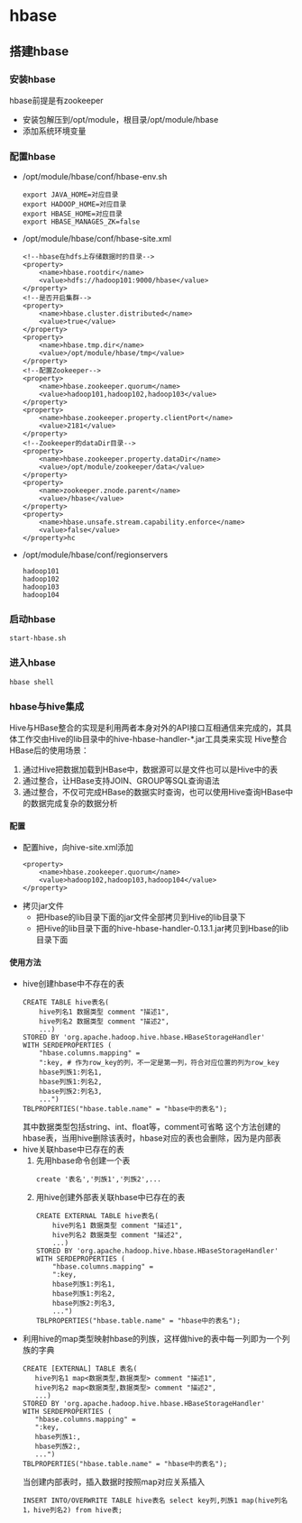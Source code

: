 # hbase
## 搭建hbase
### 安装hbase
hbase前提是有zookeeper
* 安装包解压到/opt/module，根目录/opt/module/hbase
* 添加系统环境变量

### 配置hbase
* /opt/module/hbase/conf/hbase-env.sh
  ```
  export JAVA_HOME=对应目录
  export HADOOP_HOME=对应目录
  export HBASE_HOME=对应目录
  export HBASE_MANAGES_ZK=false
  ```
* /opt/module/hbase/conf/hbase-site.xml
  ```
  <!--hbase在hdfs上存储数据时的目录-->
  <property>
      <name>hbase.rootdir</name>
   	  <value>hdfs://hadoop101:9000/hbase</value>
  </property>
  <!--是否开启集群-->
  <property>
      <name>hbase.cluster.distributed</name>
      <value>true</value>
  </property>
  <property>
	  <name>hbase.tmp.dir</name>
	  <value>/opt/module/hbase/tmp</value>
  </property>
  <!--配置Zookeeper-->
  <property>
      <name>hbase.zookeeper.quorum</name>
      <value>hadoop101,hadoop102,hadoop103</value>
  </property>
  <property>
      <name>hbase.zookeeper.property.clientPort</name>
      <value>2181</value>
  </property>
  <!--Zookeeper的dataDir目录-->
  <property>
      <name>hbase.zookeeper.property.dataDir</name>
      <value>/opt/module/zookeeper/data</value>
  </property>
  <property>
      <name>zookeeper.znode.parent</name>
      <value>/hbase</value>
  </property>
  <property>
      <name>hbase.unsafe.stream.capability.enforce</name>
      <value>false</value>
  </property>hc
  ```
* /opt/module/hbase/conf/regionservers
  ```
  hadoop101
  hadoop102
  hadoop103
  hadoop104
  ```

### 启动hbase
```start-hbase.sh```

### 进入hbase
```hbase shell```

### hbase与hive集成
Hive与HBase整合的实现是利用两者本身对外的API接口互相通信来完成的，其具体工作交由Hive的lib目录中的hive-hbase-handler-*.jar工具类来实现
Hive整合HBase后的使用场景：
1. 通过Hive把数据加载到HBase中，数据源可以是文件也可以是Hive中的表
2. 通过整合，让HBase支持JOIN、GROUP等SQL查询语法
3. 通过整合，不仅可完成HBase的数据实时查询，也可以使用Hive查询HBase中的数据完成复杂的数据分析

#### 配置
* 配置hive，向hive-site.xml添加
  ```
  <property>
      <name>hbase.zookeeper.quorum</name>
      <value>hadoop102,hadoop103,hadoop104</value>
  </property>
  ```
* 拷贝jar文件
  * 把Hbase的lib目录下面的jar文件全部拷贝到Hive的lib目录下
  * 把Hive的lib目录下面的hive-hbase-handler-0.13.1.jar拷贝到Hbase的lib目录下面

#### 使用方法
* hive创建hbase中不存在的表
  ```
  CREATE TABLE hive表名(
      hive列名1 数据类型 comment "描述1", 
      hive列名2 数据类型 comment "描述2",
      ...)
  STORED BY 'org.apache.hadoop.hive.hbase.HBaseStorageHandler'   
  WITH SERDEPROPERTIES (
      "hbase.columns.mapping" = 
      ":key, # 作为row_key的列，不一定是第一列，符合对应位置的列为row_key
      hbase列族1:列名1,
      hbase列族1:列名2,
      hbase列族2:列名3,
      ...")   
  TBLPROPERTIES("hbase.table.name" = "hbase中的表名");
  ```
   其中数据类型包括string、int、float等，comment可省略
   这个方法创建的hbase表，当用hive删除该表时，hbase对应的表也会删除，因为是内部表
* hive关联hbase中已存在的表
  1. 先用hbase命令创建一个表
     ```
     create '表名','列族1','列族2',...
     ```
  2. 用hive创建外部表关联hbase中已存在的表
     ```
     CREATE EXTERNAL TABLE hive表名(
         hive列名1 数据类型 comment "描述1", 
         hive列名2 数据类型 comment "描述2",
         ...)   
     STORED BY 'org.apache.hadoop.hive.hbase.HBaseStorageHandler'   
     WITH SERDEPROPERTIES (
         "hbase.columns.mapping" = 
         ":key,
         hbase列族1:列名1,
         hbase列族1:列名2,
         hbase列族2:列名3,
         ...")   
     TBLPROPERTIES("hbase.table.name" = "hbase中的表名");
     ```
* 利用hive的map类型映射hbase的列族，这样做hive的表中每一列即为一个列族的字典
  ```
  CREATE [EXTERNAL] TABLE 表名(
     hive列名1 map<数据类型,数据类型> comment "描述1", 
     hive列名2 map<数据类型,数据类型> comment "描述2",
     ...)   
  STORED BY 'org.apache.hadoop.hive.hbase.HBaseStorageHandler'   
  WITH SERDEPROPERTIES (
     "hbase.columns.mapping" = 
     ":key,
     hbase列族1:,
     hbase列族2:,
     ...")   
  TBLPROPERTIES("hbase.table.name" = "hbase中的表名");
  ```
  当创建内部表时，插入数据时按照map对应关系插入
  ```
  INSERT INTO/OVERWRITE TABLE hive表名 select key列,列族1 map(hive列名1，hive列名2) from hive表;
  ```